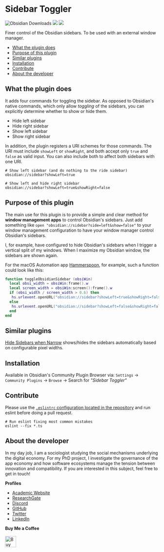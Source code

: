 # Sidebar Toggler

![Obsidian Downloads](https://img.shields.io/badge/dynamic/json?logo=obsidian&color=%23483699&label=downloads&query=%24%5B%22obsidian-sidebar-toggler%22%5D.downloads&url=https%3A%2F%2Fraw.githubusercontent.com%2Fobsidianmd%2Fobsidian-releases%2Fmaster%2Fcommunity-plugin-stats.json&style=plastic) ![](https://img.shields.io/github/v/release/chrisgrieser/obsidian-sidebar-toggler?label=Latest%20Release&style=plastic) [![](https://img.shields.io/badge/changelog-click%20here-FFE800?style=plastic)](Changelog.md)

Finer control of the Obsidian sidebars. To be used with an external window manager.

<!--toc:start-->
- [What the plugin does](#what-the-plugin-does)
- [Purpose of this plugin](#purpose-of-this-plugin)
- [Similar plugins](#similar-plugins)
- [Installation](#installation)
- [Contribute](#contribute)
- [About the developer](#about-the-developer)
<!--toc:end-->

## What the plugin does

It adds four commands for toggling the sidebar. As opposed to Obsidian's native commands, which only allow *toggling* of the sidebars, you can explicitly determine whether to show or hide them.

- Hide left sidebar
- Hide right sidebar
- Show left sidebar
- Show right sidebar

In addition, the plugin registers a URI schemes for those commands. The URI must include `showLeft` or `showRight`, and both accept only `true` and `false` as valid input. You can also include both to affect both sidebars with one URI.

```text
# Show left sidebar (and do nothing to the ride sidebar)
obsidian://sidebar?showLeft=true

# Show left and hide right sidebar
obsidian://sidebar?showLeft=true&showRight=false
```

## Purpose of this plugin

The main use for this plugin is to provide a simple and clear method for __window management apps__ to control Obsidian's sidebars. Just add something like `open "obsidian://sidebar?side=left&show=false"` to your window management configuration to have your window manager control Obsidian's sidebars.

I, for example, have configured to hide Obsidian's sidebars when I trigger a vertical split of my windows. When I maximize my Obsidian window, the sidebars are shown again.

For the macOS Automation app [Hammerspoon](http://www.hammerspoon.org/), for example, such a function could look like this:

```lua
function toggleObsidianSidebar (obsiWin)
  local obsi_width = obsiWin:frame().w
  local screen_width = obsiWin:screen():frame().w
  if (obsi_width / screen_width > 0.6) then
   hs.urlevent.openURL("obsidian://sidebar?showLeft=true&showRight=false")
  else
   hs.urlevent.openURL("obsidian://sidebar?showLeft=false&showRight=false")
  end
end
```

## Similar plugins

[Hide Sidebars when Narrow](https://obsidian.md/plugins?id=obsidian-hide-sidebars-when-narrow) shows/hides the sidebars automatically based on configurable pixel widths.

## Installation

Available in Obsidian's Community Plugin Browser via: `Settings` → `Community Plugins` → `Browse` → Search for *"Sidebar Toggler"*

## Contribute

Please use the [`.eslintrc` configuration located in the repository](.eslintrc) and run eslint before doing a pull request.

```shell
# Run eslint fixing most common mistakes
eslint --fix *.ts
```

<!-- vale Google.FirstPerson = NO --> <!-- vale Microsoft.FirstPerson = NO -->
## About the developer

In my day job, I am a sociologist studying the social mechanisms underlying the digital economy. For my PhD project, I investigate the governance of the app economy and how software ecosystems manage the tension between innovation and compatibility. If you are interested in this subject, feel free to get in touch!

__Profiles__  

- [Academic Website](https://chris-grieser.de/)
- [ResearchGate](https://www.researchgate.net/profile/Christopher-Grieser)
- [Discord](https://discordapp.com/users/462774483044794368/)
- [GitHub](https://github.com/chrisgrieser/)
- [Twitter](https://twitter.com/pseudo_meta)
- [LinkedIn](https://www.linkedin.com/in/christopher-grieser-ba693b17a/)

__Buy Me a Coffee__  
<br>
<a href='https://ko-fi.com/Y8Y86SQ91' target='_blank'><img height='36' style='border:0px;height:36px;' src='https://cdn.ko-fi.com/cdn/kofi1.png?v=3' border='0' alt='Buy Me a Coffee at ko-fi.com' /></a>
